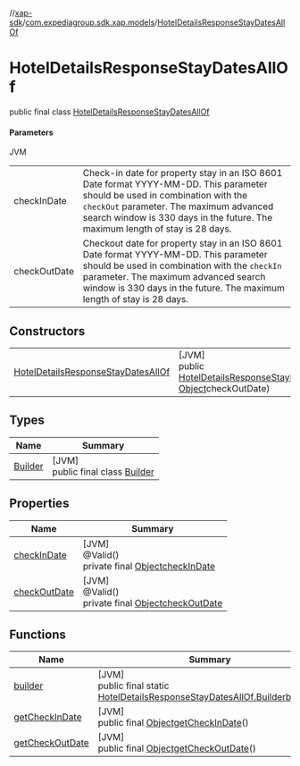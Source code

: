 //[xap-sdk](../../../index.md)/[com.expediagroup.sdk.xap.models](../index.md)/[HotelDetailsResponseStayDatesAllOf](index.md)

# HotelDetailsResponseStayDatesAllOf

public final class [HotelDetailsResponseStayDatesAllOf](index.md)

#### Parameters

JVM

| | |
|---|---|
| checkInDate | Check-in date for property stay in an ISO 8601 Date format YYYY-MM-DD.  This parameter should be used in combination with the `checkOut` parameter.  The maximum advanced search window is 330 days in the future.  The maximum length of stay is 28 days. |
| checkOutDate | Checkout date for property stay in an ISO 8601 Date format YYYY-MM-DD.  This parameter should be used in combination with the `checkIn` parameter.  The maximum advanced search window is 330 days in the future.  The maximum length of stay is 28 days. |

## Constructors

| | |
|---|---|
| [HotelDetailsResponseStayDatesAllOf](-hotel-details-response-stay-dates-all-of.md) | [JVM]<br>public [HotelDetailsResponseStayDatesAllOf](index.md)[HotelDetailsResponseStayDatesAllOf](-hotel-details-response-stay-dates-all-of.md)([Object](https://docs.oracle.com/javase/8/docs/api/java/lang/Object.html)checkInDate, [Object](https://docs.oracle.com/javase/8/docs/api/java/lang/Object.html)checkOutDate) |

## Types

| Name | Summary |
|---|---|
| [Builder](-builder/index.md) | [JVM]<br>public final class [Builder](-builder/index.md) |

## Properties

| Name | Summary |
|---|---|
| [checkInDate](index.md#501488226%2FProperties%2F699445674) | [JVM]<br>@Valid()<br>private final [Object](https://docs.oracle.com/javase/8/docs/api/java/lang/Object.html)[checkInDate](index.md#501488226%2FProperties%2F699445674) |
| [checkOutDate](index.md#-1809416087%2FProperties%2F699445674) | [JVM]<br>@Valid()<br>private final [Object](https://docs.oracle.com/javase/8/docs/api/java/lang/Object.html)[checkOutDate](index.md#-1809416087%2FProperties%2F699445674) |

## Functions

| Name | Summary |
|---|---|
| [builder](builder.md) | [JVM]<br>public final static [HotelDetailsResponseStayDatesAllOf.Builder](-builder/index.md)[builder](builder.md)() |
| [getCheckInDate](get-check-in-date.md) | [JVM]<br>public final [Object](https://docs.oracle.com/javase/8/docs/api/java/lang/Object.html)[getCheckInDate](get-check-in-date.md)() |
| [getCheckOutDate](get-check-out-date.md) | [JVM]<br>public final [Object](https://docs.oracle.com/javase/8/docs/api/java/lang/Object.html)[getCheckOutDate](get-check-out-date.md)() |
